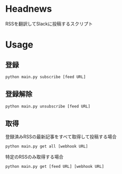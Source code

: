 # Headnews

RSSを翻訳してSlackに投稿するスクリプト

# Usage

## 登録

```bash
python main.py subscribe [feed URL]
```

## 登録解除

```bash
python main.py unsubscribe [feed URL]
```

## 取得

登録済みRSSの最新記事をすべて取得して投稿する場合

```bash
python main.py get all [webhook URL]
```

特定のRSSのみ取得する場合

```bash
python main.py get [feed URL] [webhook URL]
```
